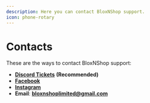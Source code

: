 ```yaml
---
description: Here you can contact BloxNShop support.
icon: phone-rotary
---
```


# Contacts

These are the ways to contact BloxNShop support:

* [**Discord Tickets**](https://discord.com/channels/1188319939719856209/1211193700592517141) **(Recommended)**
* [**Facebook**](https://www.facebook.com/profile.php?id=61566961605009)
* [**Instagram**](https://www.instagram.com/bloxnshop)
* **Email**: [**bloxnshoplimited@gmail.com**](mailto:bloxnshoplimited@gmail.com)&#x20;

